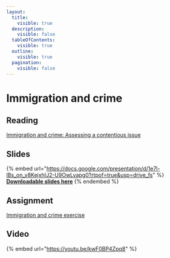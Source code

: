 ```yaml
---
layout:
  title:
    visible: true
  description:
    visible: false
  tableOfContents:
    visible: true
  outline:
    visible: true
  pagination:
    visible: false
---
```


# Immigration and crime

## Reading

[Immigration and crime: Assessing a contentious issue](https://drive.google.com/file/d/1nACPt4hdR3DQJ7doWF4RtSYwUupqWVK2/view?usp=sharing)

## Slides

{% embed url="https://docs.google.com/presentation/d/1e7l-lBs_on_v8KejxhIJ2-U9OwLyapg0?rtpof=true&usp=drive_fs" %}
[**Downloadable slides here**](https://docs.google.com/presentation/d/1e7l-lBs\_on\_v8KejxhIJ2-U9OwLyapg0?rtpof=true\&usp=drive\_fs)
{% endembed %}

## Assignment

[Immigration and crime exercise](https://docs.google.com/document/d/1e9rog1nHUaAx8vxs89fM59wDhiaGi5lw?rtpof=true\&usp=drive\_fs)

## Video

{% embed url="https://youtu.be/kwF0BP4Zpq8" %}
